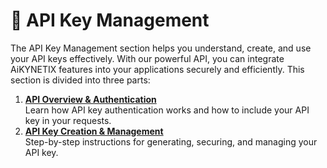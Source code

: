 # 🔑 API Key Management

The API Key Management section helps you understand, create, and use your API keys effectively. With our powerful API, you can integrate AiKYNETIX features into your applications securely and efficiently. This section is divided into three parts:

1. [**API Overview & Authentication**](api-overview-and-authentication.md)\
   Learn how API key authentication works and how to include your API key in your requests.
2. [**API Key Creation & Management**\
   ](api-key-creation-and-management.md)Step-by-step instructions for generating, securing, and managing your API key.
